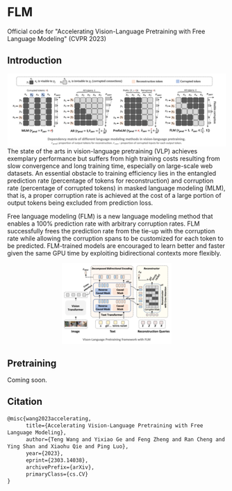 # FLM
Official code for "Accelerating Vision-Language Pretraining with Free Language Modeling" (CVPR 2023)


## Introduction


![](imgs/LMs.png)
The state of the arts in vision-language pretraining (VLP) achieves exemplary performance but suffers from high training costs resulting from slow convergence and long training time, especially on large-scale web datasets. An essential obstacle to training efficiency lies in the entangled prediction rate (percentage of tokens for reconstruction) and corruption rate (percentage of corrupted tokens) in masked language modeling (MLM), that is, a proper corruption rate is achieved at the cost of a large portion of output tokens being excluded from prediction loss. 

Free language modeling (FLM) is a new language modeling method that enables a 100% prediction rate with arbitrary corruption rates. FLM successfully frees the prediction rate from the tie-up with the corruption rate while allowing the corruption spans to be customized for each token to be predicted. FLM-trained models are encouraged to learn better and faster given the same GPU time by exploiting bidirectional contexts more flexibly. 
<!-- ![](imgs/pipeline.png) -->
<p align="center">
  <img src="imgs/pipeline.png" width = "50%" />
</p>

## Pretraining

Coming soon.

## Citation
```
@misc{wang2023accelerating,
      title={Accelerating Vision-Language Pretraining with Free Language Modeling}, 
      author={Teng Wang and Yixiao Ge and Feng Zheng and Ran Cheng and Ying Shan and Xiaohu Qie and Ping Luo},
      year={2023},
      eprint={2303.14038},
      archivePrefix={arXiv},
      primaryClass={cs.CV}
}
```